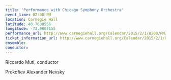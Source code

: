 ```yaml
---
title: 'Performance with Chicago Symphony Orchestra'
event_time: 02:00 PM
location: Carnegie Hall
latitude: 40.7638556
longitude: -73.9807155
performance_url: http://www.carnegiehall.org/Calendar/2015/2/1/0200/PM/Chicago-Symphony-Orchestra/
ticket_information_url: http://www.carnegiehall.org/Calendar/2015/2/1/0200/PM/Chicago-Symphony-Orchestra/
ensemble: 
conductor: 
---
```

Riccardo Muti, conductor

Prokofiev  Alexander Nevsky